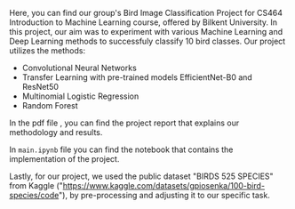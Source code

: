Here, you can find our group's Bird Image Classification Project for CS464 Introduction to Machine Learning course, offered by Bilkent University. In this project, our aim was to experiment with various Machine Learning and Deep Learning methods to successfuly classify 10 bird classes. Our project utilizes the methods:
* Convolutional Neural Networks
* Transfer Learning with pre-trained models EfficientNet-B0 and ResNet50
* Multinomial Logistic Regression
* Random Forest

In the pdf file , you can find the project report that explains our methodology and results. 

In `main.ipynb` file you can find the notebook that contains the implementation of the project.

Lastly, for our project, we used the public dataset "BIRDS 525 SPECIES" from Kaggle ("https://www.kaggle.com/datasets/gpiosenka/100-bird-species/code"), by pre-processing and adjusting it to our specific task.

